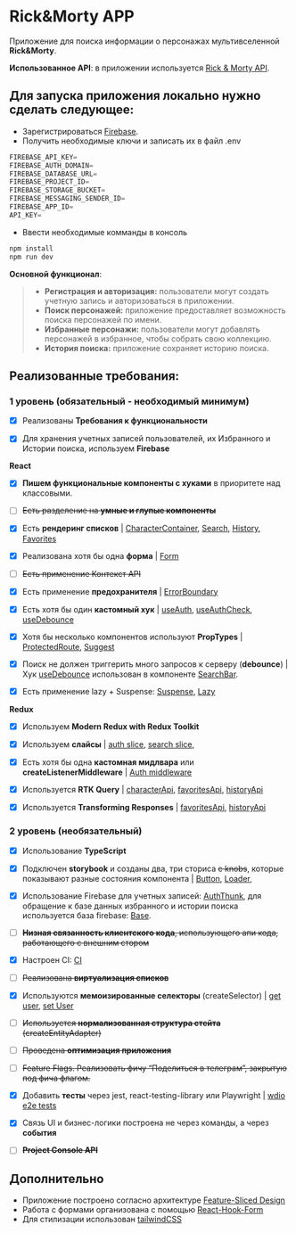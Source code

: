 # Rick&Morty APP

Приложение для поиска информации о персонажах мультивселенной **Rick&Morty**.

**Использованное API**: в приложении используется [Rick & Morty API](https://rickandmortyapi.com/).

## Для запуска приложения локально нужно сделать следующее:

- Зарегистрироваться [Firebase](https://firebase.google.com).
- Получить необходимые ключи и записать их в файл .env

```javascript
FIREBASE_API_KEY=
FIREBASE_AUTH_DOMAIN=
FIREBASE_DATABASE_URL=
FIREBASE_PROJECT_ID=
FIREBASE_STORAGE_BUCKET=
FIREBASE_MESSAGING_SENDER_ID=
FIREBASE_APP_ID=
API_KEY=
```

- Ввести необходимые комманды в консоль

```javascript
npm install
npm run dev
```

**Основной функционал**:

> - **Регистрация и авторизация:** пользователи могут создать учетную запись и авторизоваться в приложении.
> - **Поиск персонажей:** приложение предоставляет возможность поиска персонажей по имени.
> - **Избранные персонажи:** пользователи могут добавлять персонажей в избранное, чтобы собрать свою коллекцию.
> - **История поиска:** приложение сохраняет историю поиска.

## Реализованные требования:

### **1 уровень (обязательный - необходимый минимум)**

- [x] Реализованы **Требования к функциональности**

- [x] Для хранения учетных записей пользователей, их Избранного и Истории поиска, используем **Firebase**

**React**

- [x] **Пишем функциональные компоненты c хуками** в приоритете над классовыми.
- [ ] ~~Есть разделение на **умные и глупые компоненты**~~

- [x] Есть **рендеринг списков** |
      [CharacterContainer](https://github.com/ZhekaChakhov/aston/blob/main/src/widgets/CharacterContainer/ui/CharacterContainer.tsx),
      [Search](https://github.com/ZhekaChakhov/aston/blob/main/src/features/Search/ui/Search/Search.tsx),
      [History](https://github.com/ZhekaChakhov/aston/blob/main/src/features/Search/ui/History/History.tsx),
      [Favorites](https://github.com/ZhekaChakhov/aston/blob/main/src/features/Favorites/ui/Favorites/Favorites.tsx)

- [x] Реализована хотя бы одна **форма** |
      [Form](https://github.com/ZhekaChakhov/aston/blob/main/src/features/Auth/ui/Form/Form.tsx)

- [ ] ~~Есть применение Контекст API~~

- [x] Есть применение **предохранителя** |
      [ErrorBoundary](https://github.com/ZhekaChakhov/aston/blob/main/src/app/providers/ErrorBoundary/ui/ErrorBoundary.tsx)

- [x] Есть хотя бы один **кастомный хук** |
      [useAuth](https://github.com/ZhekaChakhov/aston/blob/main/src/shared/lib/useAuth.ts),
      [useAuthCheck](https://github.com/ZhekaChakhov/aston/blob/main/src/shared/lib/useAuthCheck.ts),
      [useDebounce](https://github.com/ZhekaChakhov/aston/blob/main/src/shared/lib/useDebounce.ts)

- [x] Хотя бы несколько компонентов используют **PropTypes** |
      [ProtectedRoute](https://github.com/ZhekaChakhov/aston/blob/main/src/widgets/ProtectedRoute/ui/ProtectedRoute.tsx),
      [Suggest](https://github.com/ZhekaChakhov/aston/blob/main/src/widgets/Suggest/ui/Suggest.tsx)
- [x] Поиск не должен триггерить много запросов к серверу (**debounce**) |
      Хук [useDebounce](https://github.com/ZhekaChakhov/aston/blob/main/src/shared/lib/useDebounce.ts) использован в компоненте [SearchBar](https://github.com/ZhekaChakhov/aston/blob/main/src/features/Search/ui/SearchBar/SearchBar.tsx).

- [x] Есть применение lazy + Suspense:
      [Suspense](https://github.com/ZhekaChakhov/aston/blob/main/src/app/providers/router/ui/AppRouter.tsx),
      [Lazy](https://github.com/ZhekaChakhov/aston/blob/main/src/pages/MainPage/ui/MainLazy.tsx)

**Redux**

- [x] Используем **Modern Redux with Redux Toolkit**
- [x] Используем **слайсы** |
      [auth slice](https://github.com/ZhekaChakhov/aston/blob/main/src/features/Auth/model/slices/authSlice.ts),
      [search slice](https://github.com/ZhekaChakhov/aston/blob/main/src/features/Search/model/slices/searchSlice.ts),

- [x] Есть хотя бы одна **кастомная мидлвара** или **createListenerMiddleware** |
      [Auth middleware](https://github.com/ZhekaChakhov/aston/blob/main/src/features/Auth/model/services/authMiddleWare.ts)

- [x] Используется **RTK Query** |
      [characterApi](https://github.com/ZhekaChakhov/aston/blob/main/src/shared/api/charactersApi.ts),
      [favoritesApi](https://github.com/ZhekaChakhov/aston/blob/main/src/shared/api/favoritesApi.ts),
      [historyApi](https://github.com/ZhekaChakhov/aston/blob/main/src/shared/api/historyApi.ts)

- [x] Используется **Transforming Responses** |
      [favoritesApi](https://github.com/ZhekaChakhov/aston/blob/main/src/shared/api/favoritesApi.ts),
      [historyApi](https://github.com/ZhekaChakhov/aston/blob/main/src/shared/api/historyApi.ts)

### **2 уровень (необязательный)**

- [x] Использование **TypeScript**
- [x] Подключен **storybook** и созданы два, три сториса ~~с knobs~~, которые показывают разные состояния компонента |
      [Button](https://github.com/ZhekaChakhov/aston/blob/main/src/shared/ui/Button/Button.stories.tsx),
      [Loader](https://github.com/ZhekaChakhov/aston/blob/main/src/shared/ui/Loader/Loader.stories.ts),

- [x] Использование Firebase для учетных записей:
      [AuthThunk](https://github.com/ZhekaChakhov/aston/blob/main/src/features/Auth/model/actions/authThunk.ts), для обращение к базе данных избранного и истории поиска используется база firebase: [Base](https://github.com/ZhekaChakhov/aston/blob/main/src/shared/api/config/baseApi.ts).

- [ ] ~~**Низная связанность клиентского кода**, использующего апи кода, работающего с внешним стором~~

- [x] Настроен CI: [CI](https://github.com/ZhekaChakhov/aston/blob/main/.github/workflows/github-actions.yml)

- [ ] ~~Реализована **виртуализация списков**~~

- [x] Используются **мемоизированные селекторы** (createSelector) |
      [get user](https://github.com/ZhekaChakhov/aston/blob/main/src/features/Auth/model/selector/getUser.ts),
      [set User](https://github.com/ZhekaChakhov/aston/blob/main/src/features/Auth/model/selector/setUser.ts)
- [ ] ~~Используется **нормализованная структура стейта** (createEntityAdapter)~~
- [ ] ~~Проведена **оптимизация приложения**~~

- [ ] ~~Feature Flags. Реализовать фичу “Поделиться в телеграм”, закрытую под фича флагом.~~

- [x] Добавить **тесты** через jest, react-testing-library или Playwright |
      [wdio e2e tests](https://github.com/ZhekaChakhov/aston/blob/main/test/specs/user.e2e.ts)

- [x] Связь UI и бизнес-логики построена не через команды, а через **события**

- [ ] ~~**Project Console API**~~

## **Дополнительно**

- Приложение построено согласно архитектуре [Feature-Sliced Design](https://feature-sliced.design/ru/)
- Работа с формами организована с помощью [React-Hook-Form](https://react-hook-form.com/)
- Для стилизации использован [tailwindCSS](https://tailwindcss.com/)
